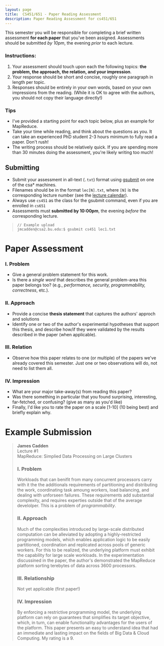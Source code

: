 ```yaml
---
layout: page
title:  CS451/651 - Paper Reading Assessment 
description: Paper Reading Assessment for cs451/651
---
```


This semester you will be responsible for completing a brief written assessment
**for each paper** that you've been assigned. Assessments should be submitted *by 10pm*,
the evening _prior_ to each lecture.  

### Instructions:
1. Your assessment should touch upon each the following topics: **the
   problem, the approach, the relation, and your impression**. 
1. Your response should be short and concise, roughly one paragraph in length per topic. 
1. Responses should be entirely in your own words, based on your own impressions from the reading. 
(While it is OK to agree with the authors, you should not copy their language directly!)

### Tips
+ I've provided a starting point for each topic below, plus an example for MapReduce. 
+ Take your time while reading, and think about the questions as you. It can take an
  experienced PhD student 2-3 hours minimum to fully read a paper. Don't rush!
+ The writing process should be relatively quick. If you are spending
  more than 30 minutes doing the assessment, you're likely writing too much! 

## Submitting
+ Submit your assessment in all-text (`.txt`) format using [gsubmit](https://www.cs.bu.edu/teaching/hw/gsubmit/) on one of the csa* machines.
+ Filenames should be in the format `lec[N].txt`, where `[N]` is the corresponding lecture number (see the [lecture calendar](http://jmcadden.github.io/cs451/calendar)).
+ Always use `cs451` as the class for the gsubmit command, even if you are enrolled in `cs651`
+ Assessments must **submitted by 10:00pm**, the evening _before_ the corresponding lecture.

> ```
> // Example upload
> jmcadden@csa2.bu.edu:$ gsubmit cs451 lec1.txt
> ```

# Paper Assessment  
### I. Problem 
+ Give a general problem statement for this work.
+ Is there a _single word_ that describes the general problem-area this paper belongs too?
(e.g., _performance, security, programmability, correctness_, etc.).

### II. Approach 
+ Provide a concise **thesis statement** that captures the authors' approch and solutions
+ Identify one or two of the author's experimental hypotheses that support this thesis, and describe how/if
  they were validated by the results described in the paper (when applicable).

### III. Relation
+ Observe how this paper relates to one (or multiple) of the papers we've already covered this semester. Just one or two observations will do, not need to list them all.

### IV. Impression 
+ What are your major take-away(s) from reading this paper?
+ Was there something in particular that you found surprising, interesting, far-fetched, or confusing? (give as many as you'd like)
+ Finally, I'd like you to rate the paper on a scale [1-10] (10 being best) and briefly explain why.
 

# Example Submission 

> **James Cadden**  
> Lecture #1  
> MapReduce: Simplied Data Processing on Large Clusters
> 
> ### I. Problem 
> Workloads that can benifit from many concurrent processors carry with it the
> the additionals requirements of partitioning and distributing the work,
> coordinating task amoung workers, load balancing,  and dealing with
> unforseen failures. These requirements add substantial complexity, and
> requires experties outside that of the average develolper.  This
> is a problem of _programmability_.
> 
> ### II. Approach 
> Much of the complexities introduced by large-scale distributed computation
> can be alleviated by adopting a highly-restricted programming models, which
> enables application logic to be easily partitioned, coordination and
> replicated across pools of generic workers.  For this to be realized, the
> underlying platform must exhibit the capability for large scale
> workloads. In the experimentation discussined in the paper, the author's
> demonstrated the MapReduce platform sorting terebytes of data across 3600
> processors.
> 
> ### III. Relationship
> Not yet applicable (first paper!)
> 
> ### IV. Impression 
> By enforcing a restrictive programming model, the underlying platform can
> rely on guarantees that simplifies its target objective, which, in turn, can
> enable functionality advantages for the users of the platform.  This paper
> presents an easy to understand idea that had an immediate and lasting impact
> on the fields of Big Data & Cloud Computing. My rating is a 9.
